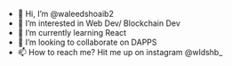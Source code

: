 - 👋 Hi, I’m @waleedshoaib2
- 👀 I’m interested in Web Dev/ Blockchain Dev
- 🌱 I’m currently learning React
- 💞️ I’m looking to collaborate on DAPPS
- 📫 How to reach me? Hit me up on instagram @wldshb_


